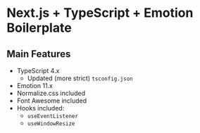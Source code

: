 # Next.js + TypeScript + Emotion Boilerplate

## Main Features

- TypeScript 4.x
  - Updated (more strict) `tsconfig.json`
- Emotion 11.x
- Normalize.css included
- Font Awesome included
- Hooks included:
  - `useEventListener`
  - `useWindowResize`
